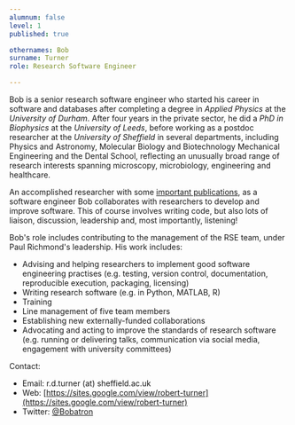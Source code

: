 ```yaml
---
alumnum: false
level: 1
published: true

othernames: Bob
surname: Turner
role: Research Software Engineer

---
```


Bob is a senior research software engineer who started his career in software and databases after completing a degree in *Applied Physics* at the *University of Durham*. After four years in the private sector, he did a *PhD in Biophysics* at the *University of Leeds*, before working as a postdoc researcher at the *University of Sheffield* in several departments, including Physics and Astronomy, Molecular Biology and Biotechnology Mechanical Engineering and the Dental School, reflecting an unusually broad range of research interests spanning microscopy, microbiology, engineering and healthcare. 

An accomplished researcher with some [important publications](https://scholar.google.com/citations?hl=en&user=JdHx1A8AAAAJ), as a software engineer Bob collaborates with researchers to develop and improve software. This of course involves writing code, but also lots of liaison, discussion, leadership and, most importantly, listening!

Bob's role includes contributing to the management of the RSE team, under Paul Richmond's leadership. His work includes:

- Advising and helping researchers to implement good software engineering practises (e.g. testing, version control, documentation, reproducible execution, packaging, licensing)
- Writing research software (e.g. in Python, MATLAB, R)
- Training
- Line management of five team members
- Establishing new externally-funded collaborations
- Advocating and acting to improve the standards of research software (e.g. running or delivering talks, communication via social media, engagement with university committees)

Contact:

- Email: r.d.turner (at) sheffield.ac.uk
- Web: [https://sites.google.com/view/robert-turner](https://sites.google.com/view/robert-turner)
- Twitter: [@Bobatron](https://twitter.com/bobatron)
